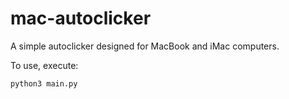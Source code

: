 # mac-autoclicker
A simple autoclicker designed for MacBook and iMac computers.

To use, execute:
```
python3 main.py
```